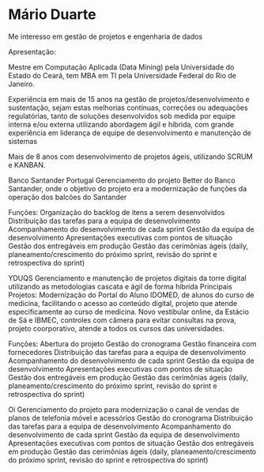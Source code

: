 # Mário Duarte
Me interesso em gestão de projetos e engenharia de dados

Apresentação:

Mestre em Computação Aplicada (Data Mining) pela Universidade do Estado do Ceará, tem MBA em TI pela Universidade Federal do Rio de Janeiro.

Experiência em mais de 15 anos na gestão de projetos/desenvolvimento e sustentação, sejam estas melhorias contínuas, correções ou adequações regulatórias, tanto de soluções desenvolvidos sob medida por equipe interna e/ou externa
utilizando abordagem ágil e híbrida, com grande experiência em liderança de equipe de desenvolvimento e manutenção de sistemas

Mais de 8 anos com desenvolvimento de projetos ágeis, utilizando SCRUM e KANBAN.

Banco Santander Portugal
Gerenciamento do projeto Better do Banco Santander, onde o objetivo do projeto era a modernização de funções da operação dos balcões do Santander

Funções: 
  Organização do backlog de itens a serem desenvolvidos
  Distribuição das tarefas para a equipa de desenvolvimento
  Acompanhamento do desenvolvimento de cada sprint
  Gestão da equipa de desenvolvimento
  Apresentações executivas com pontos de situação
  Gestão dos entregáveis em produção
  Gestão das cerimônias ágeis (daily, planeamento/crescimento do próximo sprint, revisão do sprint e retrospectiva do sprint)


YDUQS 
Gerenciamento e manutenção de projetos digitais da torre digital utilizando as metodologias cascata e ágil de forma hibrida
Principais Projetos:
 Modernização do Portal do Aluno IDOMED, de alunos do curso de medicina, facilitando o acesso ao conteúdo digital, projeto que atende especificamente ao curso de medicina.
 Novo vestibular online, da Estácio de Sá e IBMEC, controles com câmera para evitar consultas na prova, projeto coorporativo, atende a todos os cursos das universidades.

Funções: 
  Abertura do projeto
  Gestão do cronograma
  Gestão financeira com fornecedores
  Distribuição das tarefas para a equipa de desenvolvimento
  Acompanhamento do desenvolvimento de cada sprint
  Gestão da equipa de desenvolvimento
  Apresentações executivas com pontos de situação
  Gestão dos entregáveis em produção
  Gestão das cerimônias ágeis (daily, planeamento/crescimento do próximo sprint, revisão do sprint e retrospectiva do sprint)

Oi 
Gerenciamento do projeto para modernização o canal de vendas de planos de telefonia móvel e acessórios
  Gestão do cronograma
  Distribuição das tarefas para a equipa de desenvolvimento
  Acompanhamento do desenvolvimento de cada sprint
  Gestão da equipa de desenvolvimento
  Apresentações executivas com pontos de situação
  Gestão dos entregáveis em produção
  Gestão das cerimônias ágeis (daily, planeamento/crescimento do próximo sprint, revisão do sprint e retrospectiva do sprint)

